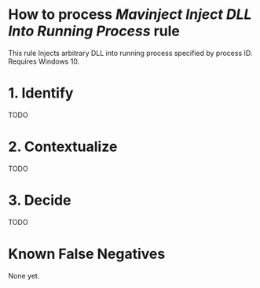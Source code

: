 # How to process *Mavinject Inject DLL Into Running Process* rule
This rule Injects arbitrary DLL into running process specified by process ID. Requires Windows 10.

# 1. Identify
TODO

# 2. Contextualize
TODO

# 3. Decide
TODO

# Known False Negatives
None yet.
